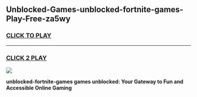 
## Unblocked-Games-unblocked-fortnite-games-Play-Free-za5wy
<h3>
<a href="https://premium76.site?title=unblocked-fortnite-games&ref=17A">CLICK TO PLAY</a></h3>
<hr>

<h3>
<a href="https://premium76.site?title=unblocked-fortnite-games&ref=17A">CLICK 2 PLAY</a>
  
</h3>

<a href="https://premium76.site?title=unblocked-fortnite-games&ref=17A"><img src="https://clearcache.store/games.png"></a>


**unblocked-fortnite-games games unblocked: Your Gateway to Fun and Accessible Online Gaming**
